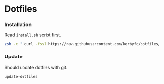 # Dotfiles

### Installation
Read `install.sh` script first.
```bash
zsh -c "`curl -fssl https://raw.githubusercontent.com/kerbyfc/dotfiles/master/install.sh`"
```

### Update
Should update dotfiles with git.
```bash
update-dotfiles
```
